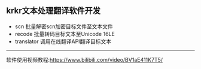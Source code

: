 ## krkr文本处理翻译软件开发
- scn 批量解密scn加密目标文件至文本文件
- recode 批量转码目标文本至Unicode 16LE
- translator 调用在线翻译API翻译目标文本
---
软件使用视频教程:https://www.bilibili.com/video/BV1aE411K7T5/
